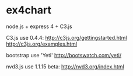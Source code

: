 ex4chart
========

node.js + express 4 + C3.js

C3.js use 0.4.4:
http://c3js.org/gettingstarted.html
http://c3js.org/examples.html

bootstrap use 'Yeti'
http://bootswatch.com/yeti/

nvd3.js use 1.1.15 beta:
http://nvd3.org/index.html
